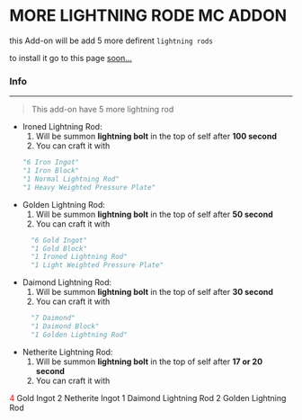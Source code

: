 # MORE LIGHTNING RODE MC ADDON


this Add-on will be add 5 more defirent `lightning rods`

to install it go to this page [soon...]()

### Info
___

> This add-on have 5 more lightning rod

* Ironed Lightning Rod: 
  1. Will be summon **lightning bolt** in the top of self after **100 second**
  2. You can craft it with 
  ```python
  "6 Iron Ingot"
  "1 Iron Block"
  "1 Normal Lightning Rod"
  "1 Heavy Weighted Pressure Plate"
  ```
* Golden Lightning Rod: 
  1. Will be summon **lightning bolt** in the top of self after **50 second**
  2. You can craft it with
  ```python
    "6 Gold Ingot"
    "1 Gold Block"
    "1 Ironed Lightning Rod"
    "1 Light Weighted Pressure Plate"
  ```
* Daimond Lightning Rod: 
  1. Will be summon **lightning bolt** in the top of self after **30 second**
  2. You can craft it with
  ```python
    "7 Daimond"
    "1 Daimond Block"
    "1 Golden Lightning Rod"
  ```
* Netherite Lightning Rod: 
  1. Will be summon **lightning bolt** in the top of self after **17 or 20 second**
  2. You can craft it with
  

<div>
  <font color="red">4</font> Gold Ingot
  2 Netherite Ingot
  1 Daimond Lightning Rod
  2 Golden Lightning Rod
</div>

